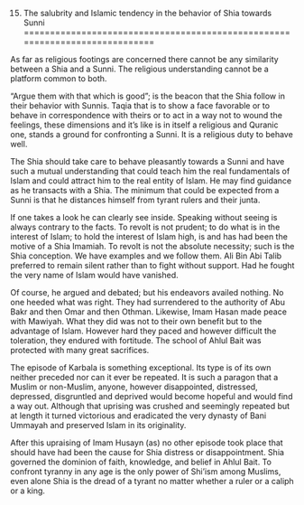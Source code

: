 15. The salubrity and Islamic tendency in the behavior of Shia towards Sunni
============================================================================

As far as religious footings are concerned there cannot be any
similarity between a Shia and a Sunni. The religious understanding
cannot be a platform common to both.

“Argue them with that which is good”; is the beacon that the Shia follow
in their behavior with Sunnis. Taqia that is to show a face favorable or
to behave in correspondence with theirs or to act in a way not to wound
the feelings, these dimensions and it’s like is in itself a religious
and Quranic one, stands a ground for confronting a Sunni. It is a
religious duty to behave well.

The Shia should take care to behave pleasantly towards a Sunni and have
such a mutual understanding that could teach him the real fundamentals
of Islam and could attract him to the real entity of Islam. He may find
guidance as he transacts with a Shia. The minimum that could be expected
from a Sunni is that he distances himself from tyrant rulers and their
junta.

If one takes a look he can clearly see inside. Speaking without seeing
is always contrary to the facts. To revolt is not prudent; to do what is
in the interest of Islam; to hold the interest of Islam high, is and has
had been the motive of a Shia Imamiah. To revolt is not the absolute
necessity; such is the Shia conception. We have examples and we follow
them. Ali Bin Abi Talib preferred to remain silent rather than to fight
without support. Had he fought the very name of Islam would have
vanished.

Of course, he argued and debated; but his endeavors availed nothing. No
one heeded what was right. They had surrendered to the authority of Abu
Bakr and then Omar and then Othman. Likewise, Imam Hasan made peace with
Mawiyah. What they did was not to their own benefit but to the advantage
of Islam. However hard they paced and however difficult the toleration,
they endured with fortitude. The school of Ahlul Bait was protected with
many great sacrifices.

The episode of Karbala is something exceptional. Its type is of its own
neither preceded nor can it ever be repeated. It is such a paragon that
a Muslim or non-Muslim, anyone, however disappointed, distressed,
depressed, disgruntled and deprived would become hopeful and would find
a way out. Although that uprising was crushed and seemingly repeated but
at length it turned victorious and eradicated the very dynasty of Bani
Ummayah and preserved Islam in its originality.

After this upraising of Imam Husayn (as) no other episode took place
that should have had been the cause for Shia distress or disappointment.
Shia governed the dominion of faith, knowledge, and belief in Ahlul
Bait. To confront tyranny in any age is the only power of Shi’ism among
Muslims, even alone Shia is the dread of a tyrant no matter whether a
ruler or a caliph or a king.


